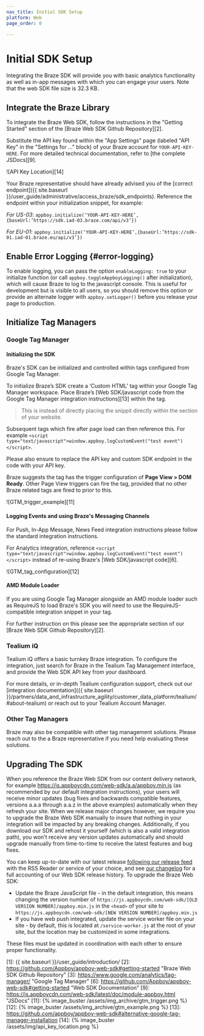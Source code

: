 ```yaml
---
nav_title: Initial SDK Setup
platform: Web
page_order: 0

---
```

# Initial SDK Setup

Integrating the Braze SDK will provide you with basic analytics functionality as well as in-app messages with which you can engage your users. Note that the web SDK file size is 32.3 KB.

## Integrate the Braze Library

To integrate the Braze Web SDK, follow the instructions in the "Getting Started" section of the [Braze Web SDK Github Repository][2].

Substitute the API key found within the "App Settings" page (labeled "API Key" in the "Settings for ..." block) of your Braze account for `YOUR-API-KEY-HERE`. For more detailed technical documentation, refer to [the complete JSDocs][9].

![API Key Location][14]

Your Braze representative should have already advised you of the [correct endpoint]({{ site.baseurl }}/user_guide/administrative/access_braze/sdk_endpoints). Reference the endpoint within your initialization snippet, for example:

*For US-03*: `appboy.initialize(‘YOUR-API-KEY-HERE’,{baseUrl:’https://sdk.iad-03.braze.com/api/v3’})`

*For EU-01*: `appboy.initialize(‘YOUR-API-KEY-HERE’,{baseUrl:’https://sdk-01.iad-01.braze.eu/api/v3’})`

## Enable Error Logging {#error-logging}

To enable logging, you can pass the option `enableLogging: true` to your initialize function (or call `appboy.toggleAppboyLogging()` after initialization), which will cause Braze to log to the javascript console. This is useful for development but is visible to all users, so you should remove this option or provide an alternate logger with `appboy.setLogger()` before you release your page to production.

## Initialize Tag Managers

### Google Tag Manager

#### Initializing the SDK

Braze's SDK can be initialized and controlled within tags configured from Google Tag Manager.

To initialize Braze’s SDK create a ‘Custom HTML’ tag within your Google Tag Manager workspace.  Place Braze’s [Web SDK/javascript code from the Google Tag Manager integration instructions][13] within the tag.

> This is instead of directly placing the snippit directly within the <head> section of your website.

Subsequent tags which fire after page load can then reference this. For example `<script type="text/javascript">window.appboy.logCustomEvent("test event")</script>`.

Please also ensure to replace the API key and custom SDK endpoint in the code with your API key.

Braze suggests the tag has the trigger configuration of **Page View > DOM Ready**. Other Page View triggers can fire the tag, provided that no other Braze related tags are fired to prior to this.

![GTM_trigger_example][11]

#### Logging Events and using Braze's Messaging Channels

For Push, In-App Message, News Feed integration instructions please follow the standard integration instructions.

For Analytics integration, reference `<script type="text/javascript">window.appboy.logCustomEvent("test event")</script>` instead of re-using Braze's [Web SDK/javascript code][6].

![GTM_tag_configuration][12]

#### AMD Module Loader
If you are using Google Tag Manager alongside an AMD module loader such as RequireJS to load Braze's SDK you will need to use the RequireJS-compatible integration snippet in your <head> tag.

For further instruction on this please see the appropriate section of our [Braze Web SDK Github Repository][2].

### Tealium iQ

Tealium iQ offers a basic turnkey Braze integration. To configure the integration, just search for Braze in the Tealium Tag Management interface, and provide the Web SDK API key from your dashboard.

For more details, or in-depth Tealium configuration support, check out our [integration documentation]({{ site.baseurl }}/partners/data_and_infrastructure_agility/customer_data_platform/tealium/#about-tealium) or reach out to your Tealium Account Manager.

### Other Tag Managers

Braze may also be compatible with other tag management solutions. Please reach out to the a Braze representative if you need help evaluating these solutions.

## Upgrading The SDK

When you reference the Braze Web SDK from our content delivery network, for example https://js.appboycdn.com/web-sdk/a.a/appboy.min.js (as recommended by our default integration instructions), your users will receive minor updates (bug fixes and backwards compatible features, versions a.a.a through a.a.z in the above examples) automatically when they refresh your site. When we release major changes however, we require you to upgrade the Braze Web SDK manually to insure that nothing in your integration will be impacted by any breaking changes. Additionally, if you download our SDK and rehost it yourself (which is also a valid integration path), you won't receive any version updates automatically and should upgrade manually from time-to-time to receive the latest features and bug fixes.

You can keep up-to-date with our latest release [following our release feed](https://github.com/Appboy/appboy-web-sdk/tags.atom) with the RSS Reader or service of your choice, and see [our changelog](https://github.com/Appboy/appboy-web-sdk/blob/master/CHANGELOG.md) for a full accounting of our Web SDK release history. To upgrade the Braze Web SDK:

* Update the Braze JavaScript file - in the default integration, this means changing the version number of `https://js.appboycdn.com/web-sdk/[OLD VERSION NUMBER]/appboy.min.js` in the `<head>` of your site to `https://js.appboycdn.com/web-sdk/[NEW VERSION NUMBER]/appboy.min.js`
* If you have web push integrated, update the service worker file on your site - by default, this is located at `/service-worker.js` at the root of your site, but the location may be customized in some integrations.

These files must be updated in coordination with each other to ensure proper functionality.

[1]: {{ site.baseurl }}/user_guide/introduction/
[2]: https://github.com/Appboy/appboy-web-sdk#getting-started "Braze Web SDK Github Repository"
[3]: https://www.google.com/analytics/tag-manager/ "Google Tag Manager"
[6]: https://github.com/Appboy/appboy-web-sdk#getting-started "Web SDK Documentation"
[9]: https://js.appboycdn.com/web-sdk/latest/doc/module-appboy.html "JSDocs"
[11]: {% image_buster /assets/img_archive/gtm_trigger.png %}
[12]: {% image_buster /assets/img_archive/gtm_example.png %}
[13]: https://github.com/appboy/appboy-web-sdk#alternative-google-tag-manager-installation
[14]: {% image_buster /assets/img/api_key_location.png %}
